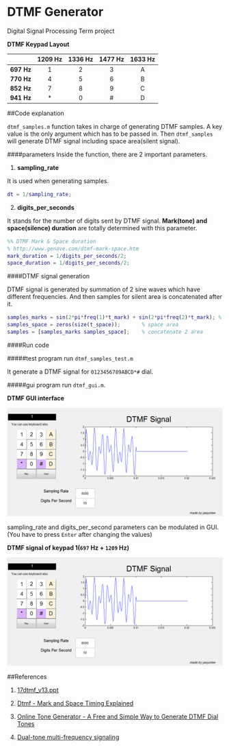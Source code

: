 # DTMF Generator
Digital Signal Processing Term project



**DTMF Keypad Layout**

|      |1209 Hz | 1336 Hz| 1477 Hz| 1633 Hz|
|----------|:------:|:------:|:------:|:------:|
|**697 Hz**|    1   |   2    |   3    |   A    |
|**770 Hz**|    4   |   5    |   6    |   B    |
|**852 Hz**|    7   |   8    |   9    |   C    |
|**941 Hz**|    *   |   0    |   #    |   D    |

##Code explanation

`dtmf_samples.m` function takes in charge of generating DTMF samples.
A key value is the only argument which has to be passed in.
Then `dtmf_samples` will generate DTMF signal including space area(silent signal).

####parameters
Inside the function, there are 2 important parameters.

1. **sampling_rate**

  It is used when generating samples.

  ``` matlab
  dt = 1/sampling_rate;
  ```

2. **digits_per_seconds**

  It stands for the number of digits sent by DTMF signal. **Mark(tone) and space(silence) duration** are totally determined with this parameter.

  ``` matlab
  %% DTMF Mark & Space duration
  % http://www.genave.com/dtmf-mark-space.htm
  mark_duration = 1/digits_per_seconds/2;
  space_duration = 1/digits_per_seconds/2;
  ```

####DTMF signal generation

DTMF signal is generated by summation of 2 sine waves which have different frequencies.
And then samples for silent area is concatenated after it.

``` matlab
samples_marks = sin(2*pi*freq(1)*t_mark) + sin(2*pi*freq(2)*t_mark); % mark area
samples_space = zeros(size(t_space));       % space area
samples = [samples_marks samples_space];    % concatenate 2 area
```

####Run code

#####test program
run `dtmf_samples_test.m`

It generate a DTMF signal for `0123456789ABCD*#` dial.


#####gui program
run `dtmf_gui.m`.

**DTMF GUI interface**

![gui1](https://github.com/jaejunlee0538/matlab_ws/blob/master/digital_signal_processing/DTMF/dtmf_gui2.png)

sampling_rate and digits_per_second parameters can be modulated in GUI.
(You have to press `Enter` after changing the values)

**DTMF signal of keypad 1(`697` Hz + `1209` Hz)**

![gui2](https://github.com/jaejunlee0538/matlab_ws/blob/master/digital_signal_processing/DTMF/dtmf_gui2.png)

##References

1. [17dtmf_v13.ppt](http://www.ti.com/ww/cn/uprogram/share/ppt/c5000/17dtmf_v13.ppt)

2. [Dtmf - Mark and Space Timing Explained](http://www.genave.com/dtmf-mark-space.htm)

3. [Online Tone Generator - A Free and Simple Way to Generate DTMF Dial Tones](http://onlinetonegenerator.com/dtmf.html)

4. [Dual-tone multi-frequency signaling](http://en.wikipedia.org/wiki/Dual-tone_multi-frequency_signaling)
